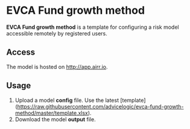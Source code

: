 # EVCA Fund growth method

**EVCA Fund growth method** is a template for configuring a risk model accessible
remotely by registered users.

## Access

The model is hosted on http://app.airr.io.

## Usage

1. Upload a model **config** file. Use the latest [template] (https://raw.githubusercontent.com/advicelogic/evca-fund-growth-method/master/template.xlsx).
2. Download the model **output** file.
